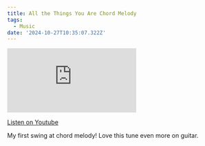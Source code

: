 ```yaml
---
title: All the Things You Are Chord Melody
tags:
  - Music
date: '2024-10-27T10:35:07.322Z'
---
```


<iframe src="https://www.youtube-nocookie.com/embed/Y_i7YBfuinM?modestbranding=1&showinfo=0&rel=0" title="YouTube video player" frameborder="0" allow="accelerometer; autoplay; encrypted-media; gyroscope; picture-in-picture;" allowfullscreen className="youtube_video"></iframe>

[Listen on Youtube](https://youtu.be/Y_i7YBfuinM)

My first swing at chord melody! Love this tune even more on guitar.
